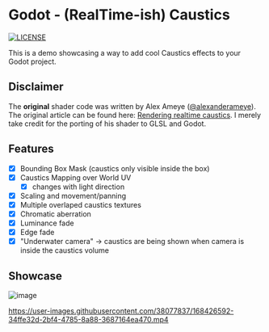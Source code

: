 # Godot - (RealTime-ish) Caustics
[![LICENSE](https://img.shields.io/badge/LICENSE-MIT-blue?style=for-the-badge&logo=godotengine)](https://github.com/paddy-exe/Godot-RealTimeCaustics/blob/3.x/LICENSE.md)

This is a demo showcasing a way to add cool Caustics effects to your Godot project.

## Disclaimer
The **original** shader code was written by Alex Ameye ([@alexanderameye](https://twitter.com/alexanderameye)). The original article can be found here:  [Rendering realtime caustics](https://alexanderameye.github.io/notes/realtime-caustics/). I merely take credit for the porting of his shader to GLSL and Godot.

## Features
* [X] Bounding Box Mask (caustics only visible inside the box)
* [X] Caustics Mapping over World UV
    * [X] changes with light direction
* [X] Scaling and movement/panning
* [X] Multiple overlaped caustics textures
* [X] Chromatic aberration
* [X] Luminance fade
* [X] Edge fade
* [X] "Underwater camera" -> caustics are being shown when camera is inside the caustics volume

## Showcase
![image](https://user-images.githubusercontent.com/38077837/177872459-8b2e4d27-ac90-4dab-9d59-d28524acb25d.png)

https://user-images.githubusercontent.com/38077837/168426592-34ffe32d-2bf4-4785-8a88-3687164ea470.mp4


